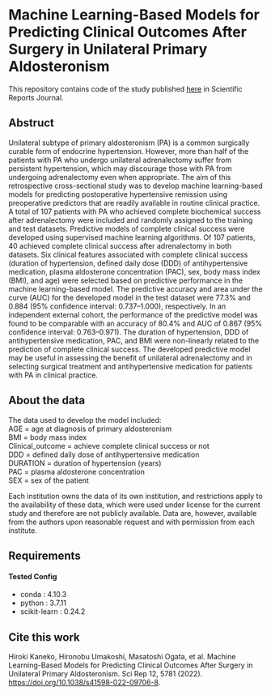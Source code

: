 # Machine Learning-Based Models for Predicting Clinical Outcomes After Surgery in Unilateral Primary Aldosteronism

This repository contains code of the study published [here](https://www.nature.com/articles/s41598-022-09706-8) in Scientific Reports Journal.

## Abstruct
Unilateral subtype of primary aldosteronism (PA) is a common surgically curable form of endocrine hypertension. However, more than half of the patients with PA who undergo unilateral adrenalectomy suffer from persistent hypertension, which may discourage those with PA from undergoing adrenalectomy even when appropriate. The aim of this retrospective cross-sectional study was to develop machine learning-based models for predicting postoperative hypertensive remission using preoperative predictors that are readily available in routine clinical practice. A total of 107 patients with PA who achieved complete biochemical success after adrenalectomy were included and randomly assigned to the training and test datasets. Predictive models of complete clinical success were developed using supervised machine learning algorithms. Of 107 patients, 40 achieved complete clinical success after adrenalectomy in both datasets. Six clinical features associated with complete clinical success (duration of hypertension, defined daily dose (DDD) of antihypertensive medication, plasma aldosterone concentration (PAC), sex, body mass index (BMI), and age) were selected based on predictive performance in the machine learning-based model. The predictive accuracy and area under the curve (AUC) for the developed model in the test dataset were 77.3% and 0.884 (95% confidence interval: 0.737–1.000), respectively. In an independent external cohort, the performance of the predictive model was found to be comparable with an accuracy of 80.4% and AUC of 0.867 (95% confidence interval: 0.763–0.971). The duration of hypertension, DDD of antihypertensive medication, PAC, and BMI were non-linearly related to the prediction of complete clinical success. The developed predictive model may be useful in assessing the benefit of unilateral adrenalectomy and in selecting surgical treatment and antihypertensive medication for patients with PA in clinical practice.

## About the data
The data used to develop the model included:  
AGE = age at diagnosis of primary aldosteronism  
BMI = body mass index  
Clinical_outcome = achieve complete clinical success or not  
DDD = defined daily dose of antihypertensive medication  
DURATION = duration of hypertension (years)  
PAC = plasma aldosterone concentration  
SEX = sex of the patient

Each institution owns the data of its own institution, and restrictions apply to the availability of these data, which were used under license for the current study and therefore are not publicly available. Data are, however, available from the authors upon reasonable request and with permission from each institute.

## Requirements
#### Tested Config
- conda : 4.10.3
- python : 3.7.11
- scikit-learn : 0.24.2

## Cite this work
Hiroki Kaneko, Hironobu Umakoshi, Masatoshi Ogata, et al. Machine Learning-Based Models for Predicting Clinical Outcomes After Surgery in Unilateral Primary Aldosteronism. Sci Rep 12, 5781 (2022). https://doi.org/10.1038/s41598-022-09706-8.
